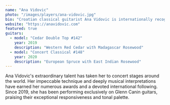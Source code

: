 ```yaml
---
name: "Ana Vidovic"
photo: "/images/players/ana-vidovic.jpg"
bio: "Croatian classical guitarist Ana Vidovic is internationally recognized as one of the leading guitarists of her generation. Her technical perfection and interpretive insight have been showcased on numerous recordings and in concert halls worldwide. She has been playing Glenn Canin guitars since 2019."
website: "https://anavidovic.com"
featured: true
guitars:
  - model: "Cedar Double Top #142"
    year: 2019
    description: "Western Red Cedar with Madagascar Rosewood"
  - model: "Concert Classical #148"
    year: 2020
    description: "European Spruce with East Indian Rosewood"
---
```


Ana Vidovic's extraordinary talent has taken her to concert stages around the world. Her impeccable technique and deeply musical interpretations have earned her numerous awards and a devoted international following. Since 2019, she has been performing exclusively on Glenn Canin guitars, praising their exceptional responsiveness and tonal palette.